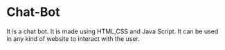 # Chat-Bot
It is a chat bot. It is made using HTML,CSS and Java Script.
It can be used in any kind of website to interact with the user.
